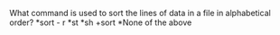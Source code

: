 What command is used to sort the lines of data in a file in alphabetical order?
*sort - r
*st
*sh
+sort
*None of the above